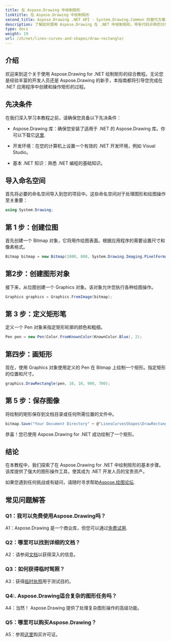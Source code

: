 ```yaml
---
title: 在 Aspose.Drawing 中绘制矩形
linktitle: 在 Aspose.Drawing 中绘制矩形
second_title: Aspose.Drawing .NET API - System.Drawing.Common 的替代方案
description: 了解如何使用 Aspose.Drawing 在 .NET 中绘制矩形。带有代码示例的分步指南。
type: docs
weight: 19
url: /zh/net/lines-curves-and-shapes/draw-rectangle/
---
```

## 介绍

欢迎来到这个关于使用 Aspose.Drawing for .NET 绘制矩形的综合教程。无论您是经验丰富的开发人员还是 Aspose.Drawing 的新手，本指南都将引导您完成在 .NET 应用程序中创建和操作矩形的过程。

## 先决条件

在我们深入学习本教程之前，请确保您具备以下先决条件：

- Aspose.Drawing 库：确保您安装了适用于 .NET 的 Aspose.Drawing 库。你可以下载它[这里](https://releases.aspose.com/drawing/net/).

- 开发环境：在您的计算机上设置一个有效的 .NET 开发环境，例如 Visual Studio。

- 基本 .NET 知识：熟悉 .NET 编程的基础知识。

## 导入命名空间

首先将必要的命名空间导入到您的项目中。这些命名空间对于处理图形和绘图操作至关重要：

```csharp
using System.Drawing;
```

## 第 1 步：创建位图

首先创建一个 Bitmap 对象，它将用作绘图表面。根据应用程序的需要设置尺寸和像素格式。

```csharp
Bitmap bitmap = new Bitmap(1000, 800, System.Drawing.Imaging.PixelFormat.Format32bppPArgb);
```

## 第2步：创建图形对象

接下来，从位图创建一个 Graphics 对象。该对象允许您执行各种绘图操作。

```csharp
Graphics graphics = Graphics.FromImage(bitmap);
```

## 第 3 步：定义矩形笔

定义一个 Pen 对象来指定矩形轮廓的颜色和粗细。

```csharp
Pen pen = new Pen(Color.FromKnownColor(KnownColor.Blue), 2);
```

## 第四步：画矩形

现在，使用 Graphics 对象使用定义的 Pen 在 Bitmap 上绘制一个矩形。指定矩形的位置和尺寸。

```csharp
graphics.DrawRectangle(pen, 10, 10, 900, 700);
```

## 第 5 步：保存图像

将绘制的矩形保存到文档目录或任何所需位置的文件中。

```csharp
bitmap.Save("Your Document Directory" + @"LinesCurvesShapes\DrawRectangle_out.png");
```

恭喜！您已使用 Aspose.Drawing for .NET 成功绘制了一个矩形。

## 结论

在本教程中，我们探索了在 Aspose.Drawing for .NET 中绘制矩形的基本步骤。该库提供了强大的图形操作工具，使其成为 .NET 开发人员的宝贵资产。

如果您遇到任何挑战或有疑问，请随时寻求帮助[Aspose.绘图论坛](https://forum.aspose.com/c/diagram/17).

## 常见问题解答

### Q1：我可以免费使用Aspose.Drawing吗？

A1：Aspose.Drawing 是一个商业库，但您可以通过[免费试用](https://releases.aspose.com/).

### Q2：哪里可以找到详细的文档？

 A2：请参阅[文档](https://reference.aspose.com/drawing/net/)以获得深入的信息。

### Q3：如何获得临时驾照？

 A3：获得[临时执照](https://purchase.aspose.com/temporary-license/)用于测试目的。

### Q4:. Aspose.Drawing适合复杂的图形任务吗？

A4：当然！ Aspose.Drawing 提供了处理复杂图形操作的高级功能。

### Q5：哪里可以购买Aspose.Drawing？

 A5：参观[这里](https://purchase.aspose.com/buy)购买许可证。